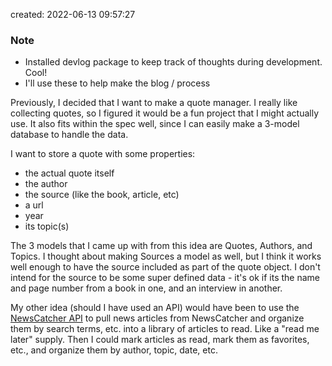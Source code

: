 created: 2022-06-13 09:57:27

### Note
- Installed devlog package to keep track of thoughts during development. Cool!
- I'll use these to help make the blog / process

Previously, I decided that I want to make a quote manager. I really like collecting quotes, so I figured it would be a fun project that I might actually use. It also fits within the spec well, since I can easily make a 3-model database to handle the data.

I want to store a quote with some properties:
- the actual quote itself
- the author
- the source (like the book, article, etc)
- a url
- year
- its topic(s)

The 3 models that I came up with from this idea are Quotes, Authors, and Topics. I thought about making Sources a model as well, but I think it works well enough to have the source included as part of the quote object. I don't intend for the source to be some super defined data - it's ok if its the name and page number from a book in one, and an interview in another.

My other idea (should I have used an API) would have been to use the [NewsCatcher API](https://docs.newscatcherapi.com/api-docs/quick-start) to pull news articles from NewsCatcher and organize them by search terms, etc. into a library of articles to read. Like a "read me later" supply. Then I could mark articles as read, mark them as favorites, etc., and organize them by author, topic, date, etc.